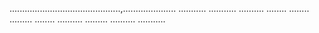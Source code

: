 ............................................,.....................
...........
...........
..........
........
........
.........
........
..........
.........
..........
...........
